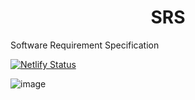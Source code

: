 <h1 align="center"> SRS </h1>

Software Requirement Specification

[![Netlify Status](https://api.netlify.com/api/v1/badges/ba0a0b76-08a3-428f-a7fe-b68af14850ae/deploy-status)](https://app.netlify.com/sites/baribhara-srs/deploys)

![image](https://user-images.githubusercontent.com/47440165/177366301-86f145b2-9b12-4329-9dff-96fec28036c0.png)


